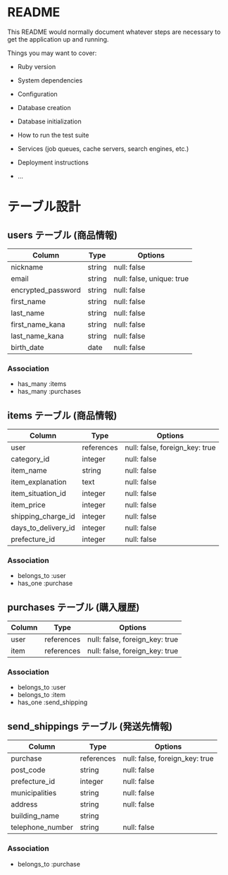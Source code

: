 # README

This README would normally document whatever steps are necessary to get the
application up and running.

Things you may want to cover:

* Ruby version

* System dependencies

* Configuration

* Database creation

* Database initialization

* How to run the test suite

* Services (job queues, cache servers, search engines, etc.)

* Deployment instructions

* ...

# テーブル設計

## users テーブル (商品情報)

| Column             | Type     | Options      |
| ------------------ | -------- | ------------ |
| nickname           | string   | null: false  |
| email              | string   | null: false, unique: true |
| encrypted_password | string   | null: false  |
| first_name         | string   | null: false  |
| last_name          | string   | null: false  |
| first_name_kana    | string   | null: false  |
| last_name_kana     | string   | null: false  |
| birth_date         | date     | null: false  |


### Association
- has_many :items
- has_many :purchases



## items テーブル (商品情報)

| Column                    | Type       | Options     |
| ------------------------- | ---------- | ----------- |
| user                      | references | null: false, foreign_key: true|
| category_id               | integer    | null: false |
| item_name                 | string     | null: false |
| item_explanation          | text       | null: false |
| item_situation_id         | integer    | null: false |
| item_price                | integer    | null: false |
| shipping_charge_id        | integer    | null: false |
| days_to_delivery_id       | integer    | null: false |
| prefecture_id             | integer    | null: false |




### Association
- belongs_to :user
- has_one    :purchase



## purchases テーブル (購入履歴)

| Column             | Type      | Options     |
| ------------------ | --------- | ----------- |
| user  | references | null: false, foreign_key: true|
| item  | references | null: false, foreign_key: true|




### Association
- belongs_to :user
- belongs_to :item
- has_one   :send_shipping



## send_shippings テーブル (発送先情報)

| Column             | Type       | Options     |
| ------------------ | ---------- | ----------- |
| purchase           | references | null: false, foreign_key: true |
| post_code          | string     | null: false |
| prefecture_id      | integer    | null: false |
| municipalities     | string     | null: false |
| address            | string     | null: false |
| building_name      | string     |
| telephone_number   | string     | null: false |


### Association
- belongs_to :purchase